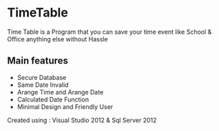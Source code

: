 # TimeTable
Time Table is a Program that you can save your time event like School & Office anything else without Hassle 

Main features
---
- Secure Database
- Same Date Invalid
- Arange Time and Arange Date
- Calculated Date Function
- Minimal Design and Friendly User

Created using : Visual Studio 2012 & Sql Server 2012
